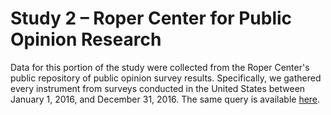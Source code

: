 # Study 2 – Roper Center for Public Opinion Research

Data for this portion of the study were collected from the Roper Center's public repository of public opinion survey results. Specifically, we gathered every instrument from surveys conducted in the United States between January 1, 2016, and December 31, 2016. The same query is available [here](https://ropercenter.cornell.edu/CFIDE/cf/action/catalog/catalogResult.cfm?keyword=&country=1&organization=&type=&fromDate=1%2F1%2F2016&toDate=12%2F31%2F2016&search.x=50&search.y=14&sortBy=BEG_DATE_DESC).
